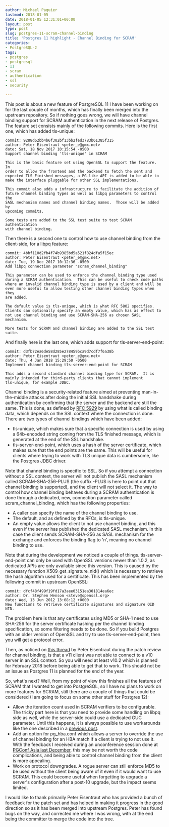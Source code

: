 ```yaml
---
author: Michael Paquier
lastmod: 2018-01-05
date: 2018-01-05 12:31:01+00:00
layout: post
type: post
slug: postgres-11-scram-channel-binding
title: 'Postgres 11 highlight - Channel Binding for SCRAM'
categories:
- PostgreSQL-2
tags:
- postgres
- postgresql
- 11
- scram
- authentication
- ssl
- security

---
```


This post is about a new feature of PostgreSQL 11 I have been working on
for the last couple of months, which has finally been merged into the
upstream repository. So if nothing goes wrong, we will have channel
binding support for SCRAM authentication in the next release of
Postgres. The feature set consists mainly of the following commits.
Here is the first one, which has added tls-unique:

    commit: 9288d62bb4b6f302bf13bb2fed3783b61385f315
    author: Peter Eisentraut <peter_e@gmx.net>
    date: Sat, 18 Nov 2017 10:15:54 -0500
    Support channel binding 'tls-unique' in SCRAM

    This is the basic feature set using OpenSSL to support the feature.  In
    order to allow the frontend and the backend to fetch the sent and
    expected TLS Finished messages, a PG-like API is added to be able to
    make the interface pluggable for other SSL implementations.

    This commit also adds a infrastructure to facilitate the addition of
    future channel binding types as well as libpq parameters to control the
    SASL mechanism names and channel binding names.  Those will be added by
    upcoming commits.

    Some tests are added to the SSL test suite to test SCRAM authentication
    with channel binding.

Then there is a second one to control how to use channel binding from
the client-side, for a libpq feature:

    commit: 4bbf110d2fb4f74b9385bd5a521f824dfa5f15ec
    author: Peter Eisentraut <peter_e@gmx.net>
    date: Tue, 19 Dec 2017 10:12:36 -0500
    Add libpq connection parameter "scram_channel_binding"

    This parameter can be used to enforce the channel binding type used
    during a SCRAM authentication.  This can be useful to check code paths
    where an invalid channel binding type is used by a client and will be
    even more useful to allow testing other channel binding types when they
    are added.

    The default value is tls-unique, which is what RFC 5802 specifies.
    Clients can optionally specify an empty value, which has as effect to
    not use channel binding and use SCRAM-SHA-256 as chosen SASL mechanism.

    More tests for SCRAM and channel binding are added to the SSL test
    suite.

And finally here is the last one, which adds support for
tls-server-end-point:

    commit: d3fb72ea6de58d285e278459bca9d7cdf7f6a38b
    author: Peter Eisentraut <peter_e@gmx.net>
    date: Thu, 4 Jan 2018 15:29:50 -0500
    Implement channel binding tls-server-end-point for SCRAM

    This adds a second standard channel binding type for SCRAM.  It is
    mainly intended for third-party clients that cannot implement
    tls-unique, for example JDBC.

Channel binding is a security-related feature aimed at preventing
man-in-the-middle attacks after doing the initial SSL handshake during
authentication by confirming that the server and the backend are still
the same. This is done, as defined by
[RFC 5929](https://tools.ietf.org/html/rfc5929) by using what is called
binding data, which depends on the SSL context where the connection is
done. There are two types of channel bindings which have been added:

  * tls-unique, which makes sure that a specific connection is used
  by using a 64b-encoded string coming from the TLS finished message,
  which is generated at the end of the SSL handshake.
  * tls-server-end-point, which uses a hash of the server certificate,
  which makes sure that the end points are the same. This will be
  useful for clients where trying to work with TLS unique data is
  cumbersome, like the Postgres JDBC driver.

Note that channel binding is specific to SSL. So if you attempt a
connection without a SSL context, the server will not publish the SASL
mechanism called SCRAM-SHA-256-PLUS (the suffix -PLUS is here to point
out that channel binding is supported), and the client will not select
it. The way to control how channel binding behaves during a SCRAM
authentication is done through a dedicated, new, connection parameter
called scram\_channel\_binding, which has the following properties:

  * A caller can specify the name of the channel binding to use.
  * The default, and as defined by the RFCs, is tls-unique.
  * An empty value allows the client to not use channel binding, and
  this even if the server has published the dedicated SASL mechanism.
  In this case the client sends SCRAM-SHA-256 as SASL mechanism for
  the exchange and enforces the binding flag to 'n', meaning no
  channel binding to use.

Note that during the development we noticed a couple of things.
tls-server-end-point can only be used with OpenSSL versions newer
than 1.0.2, as dedicated APIs are only available since this version.
This is caused by the necessary function X509\_get\_signature\_nid()
which is necessary to retrieve the hash algorithm used for a
certificate. This has been implemented by the following commit
in upstream OpenSSL:

    commit: dfcf48f499f19fd17a3aee03151ea301814ea6ec
    author: Dr. Stephen Henson <steve@openssl.org>
    date: Wed, 13 Jun 2012 13:08:12 +0000
    New functions to retrieve certificate signatures and signature OID NID.

The problem here is that any certificates using MD5 or SHA-1 need to use
SHA-256 for the server certificate hashing per the channel binding
specification, so some filtering needs to be done. So if you build
Postgres with an older version of OpenSSL and try to use
tls-server-end-point, then you will get a protocol error.

Then, as noticed on
[this thread](https://www.postgresql.org/message-id/CAB7nPqSFcNsuQcWcqhX8QSz0R8oKz8ZM4Yw4ky%3DcfO9rpVdTUA%40mail.gmail.com)
by Peter Eisentraut during the patch review for channel binding, is
that a v11 client was not able to connect to a v10 server in an SSL
context. So you will need at least v10.2 which is planned for February
2018 before being able to get that to work. This should not be an issue
as Postgres 11 is planned for the end of the year.

So, what's next? Well, from my point of view this finishes all the
features of SCRAM that I wanted to get into PostgreSQL, so I have no
plans to work on more features for SCRAM, still there are a couple of
things that could be considered (I am going to focus on some other
stuff for Postgres 12):

  * Allow the iteration count used in SCRAM verifiers to be
  configurable. The tricky part here is that you need to provide some
  handling on libpq side as well, while the server-side could use a
  dedicated GUC parameter. Until this happens, it is always possible
  to use workarounds like the one described in a
  [previous post](/postgresql-2/even-stronger-scram-verifier/).
  * Add an option for pg\_hba.conf which allows a server to override the
  use of channel binding for an HBA match if a client is trying to not
  use it. With the feedback I received during an unconference session
  done at [PGConf Asia last December](https://wiki.postgresql.org/wiki/PGConf.ASIA2017_Developer_Unconference#SCRAM_improvements),
  this may be not worth the code complications, and being able to
  control channel binding from the client is more appealing.
  * Work on protocol downgrades. A rogue server can still enforce
  MD5 to be used without the client being aware of it even if it
  would want to use SCRAM. This could become useful when forgetting
  to upgrade a server's configuration after a post-10 upgrade, but the
  impact seems limited.

I would like to thank primarily Peter Eisentraut who has provided a
bunch of feedback for the patch set and has helped in making it progress
in the good direction so as it has been merged into upstream Postgres.
Peter has found bugs on the way, and corrected me where I was wrong,
with at the end being the committer to merge the code into the tree.
